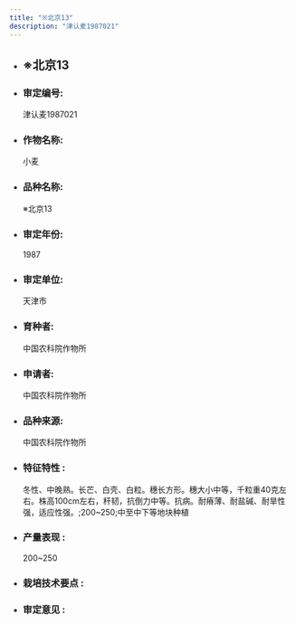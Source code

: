 ```yaml
---
title: "※北京13"
description: "津认麦1987021"
---
```

* ## ※北京13
* ###  审定编号:  
   津认麦1987021

*  ### 作物名称:  
   小麦

*   ###  品种名称: 
    ※北京13

*   ### 审定年份: 
    1987

*   ### 审定单位:  
    天津市

*   ### 育种者:  
    中国农科院作物所

*   ### 申请者:  
    中国农科院作物所

*   ### 品种来源:  
    中国农科院作物所

*   ### 特征特性 : 
    冬性、中晚熟。长芒、白壳、白粒。穗长方形。穗大小中等，千粒重40克左右。株高100cm左右，秆韧，抗倒力中等。抗病。耐瘠薄、耐盐碱、耐旱性强，适应性强。;200~250;中至中下等地块种植

*   ### 产量表现 : 
    200~250

*   ### 栽培技术要点 : 
    

*   ### 审定意见 : 
    

